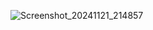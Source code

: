 ![Screenshot_20241121_214857](https://github.com/user-attachments/assets/b1634a43-bea8-4cfe-86b8-735bbc0f74e1)
